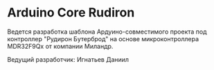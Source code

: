 # Arduino Core Rudiron
Ведется разработка шаблона Ардуино-совместимого проекта под контроллер "Рудирон Бутерброд" на основе микроконтроллера MDR32F9Qx от компании Миландр.

Ведущий разработчик: Игнатьев Даниил
